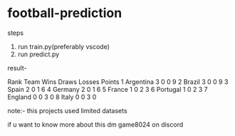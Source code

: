 
# football-prediction

steps
1. run train.py(preferably vscode)
2. run predict.py 

result-

Rank	Team	Wins	Draws	Losses	Points
1	Argentina	3	      0	    0	      9
2	Brazil	  3	      0	    0     	9
3	Spain	    2     	0	    1	      6
4	Germany	  2	      0	    1	      6
5	France	  1     	0	    2	      3
6	Portugal	1     	0	    2	      3
7	England	  0	      0	    3	      0
8	Italy	    0	      0	    3	      0


note:- this projects used limited datasets

if u want to know more about this dm game8024 on discord
